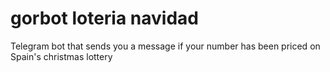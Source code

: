 # gorbot loteria navidad
 Telegram bot that sends you a message if your number has been priced on Spain's christmas lottery
